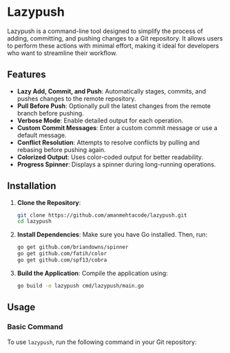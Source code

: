 # Lazypush

Lazypush is a command-line tool designed to simplify the process of adding, committing, and pushing changes to a Git repository. It allows users to perform these actions with minimal effort, making it ideal for developers who want to streamline their workflow.

## Features

- **Lazy Add, Commit, and Push**: Automatically stages, commits, and pushes changes to the remote repository.
- **Pull Before Push**: Optionally pull the latest changes from the remote branch before pushing.
- **Verbose Mode**: Enable detailed output for each operation.
- **Custom Commit Messages**: Enter a custom commit message or use a default message.
- **Conflict Resolution**: Attempts to resolve conflicts by pulling and rebasing before pushing again.
- **Colorized Output**: Uses color-coded output for better readability.
- **Progress Spinner**: Displays a spinner during long-running operations.

## Installation

1. **Clone the Repository**:
   ```bash
   git clone https://github.com/amanmehtacode/lazypush.git
   cd lazypush
   ```

2. **Install Dependencies**:
   Make sure you have Go installed. Then, run:
   ```bash
   go get github.com/briandowns/spinner
   go get github.com/fatih/color
   go get github.com/spf13/cobra
   ```

3. **Build the Application**:
   Compile the application using:
   ```bash
   go build -o lazypush cmd/lazypush/main.go
   ```

## Usage

### Basic Command

To use `lazypush`, run the following command in your Git repository:
